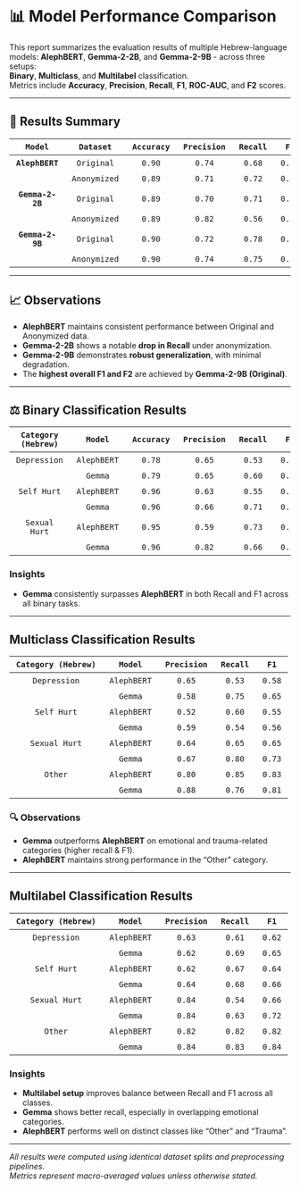<style>
table {
  font-family: monospace;
  font-size: 14px;
  text-align: center;
}
th, td {
  padding: 6px 12px;
}
</style>

# 📊 Model Performance Comparison

This report summarizes the evaluation results of multiple Hebrew-language models: **AlephBERT**, **Gemma-2-2B**, and **Gemma-2-9B** - across three setups:  
**Binary**, **Multiclass**, and **Multilabel** classification.  
Metrics include **Accuracy**, **Precision**, **Recall**, **F1**, **ROC-AUC**, and **F2** scores.

---

## 🧠 Results Summary

| Model          | Dataset      | Accuracy | Precision | Recall | F1  | ROC_AUC | F2  |
|----------------|--------------|-----------|------------|--------|-----|----------|-----|
| **AlephBERT**  | Original     | 0.90 | 0.74 | 0.68 | 0.71 | 0.92 | 0.69 |
|                | Anonymized   | 0.89 | 0.71 | 0.72 | 0.71 | 0.92 | 0.71 |
| **Gemma-2-2B** | Original     | 0.89 | 0.70 | 0.71 | 0.70 | 0.91 | 0.71 |
|                | Anonymized   | 0.89 | 0.82 | 0.56 | 0.67 | 0.91 | 0.60 |
| **Gemma-2-9B** | Original     | 0.90 | 0.72 | 0.78 | 0.75 | 0.93 | 0.77 |
|                | Anonymized   | 0.90 | 0.74 | 0.75 | 0.75 | 0.92 | 0.75 |

---

## 📈 Observations

- **AlephBERT** maintains consistent performance between Original and Anonymized data.  
- **Gemma-2-2B** shows a notable **drop in Recall** under anonymization.  
- **Gemma-2-9B** demonstrates **robust generalization**, with minimal degradation.  
- The **highest overall F1 and F2** are achieved by **Gemma-2-9B (Original)**.

---

## ⚖️ Binary Classification Results

| Category (Hebrew) | Model | Accuracy | Precision | Recall | F1  | ROC-AUC | F2  |
|--------------------|--------|-----------|------------|--------|-----|----------|-----|
| Depression         | AlephBERT | 0.78 | 0.65 | 0.53 | 0.59 | 0.81 | 0.55 |
|                    | Gemma     | 0.79 | 0.65 | 0.60 | 0.62 | 0.83 | 0.61 |
| Self Hurt          | AlephBERT | 0.96 | 0.63 | 0.55 | 0.59 | 0.93 | 0.57 |
|                    | Gemma     | 0.96 | 0.66 | 0.71 | 0.68 | 0.96 | 0.70 |
| Sexual Hurt        | AlephBERT | 0.95 | 0.59 | 0.73 | 0.65 | 0.94 | 0.70 |
|                    | Gemma     | 0.96 | 0.82 | 0.66 | 0.73 | 0.94 | 0.69 |

### Insights
- **Gemma** consistently surpasses **AlephBERT** in both Recall and F1 across all binary tasks.

---

## Multiclass Classification Results

| Category (Hebrew) | Model | Precision | Recall | F1 |
|--------------------|--------|------------|--------|----|
| Depression         | AlephBERT | 0.65 | 0.53 | 0.58 |
|                    | Gemma     | 0.58 | 0.75 | 0.65 |
| Self Hurt          | AlephBERT | 0.52 | 0.60 | 0.55 |
|                    | Gemma     | 0.59 | 0.54 | 0.56 |
| Sexual Hurt        | AlephBERT | 0.64 | 0.65 | 0.65 |
|                    | Gemma     | 0.67 | 0.80 | 0.73 |
| Other              | AlephBERT | 0.80 | 0.85 | 0.83 |
|                    | Gemma     | 0.88 | 0.76 | 0.81 |

### 🔍 Observations
- **Gemma** outperforms **AlephBERT** on emotional and trauma-related categories (higher recall & F1).  
- **AlephBERT** maintains strong performance in the “Other” category.

---

## Multilabel Classification Results

| Category (Hebrew) | Model | Precision | Recall | F1 |
|--------------------|--------|------------|--------|----|
| Depression         | AlephBERT | 0.63 | 0.61 | 0.62 |
|                    | Gemma     | 0.62 | 0.69 | 0.65 |
| Self Hurt          | AlephBERT | 0.62 | 0.67 | 0.64 |
|                    | Gemma     | 0.64 | 0.68 | 0.66 |
| Sexual Hurt        | AlephBERT | 0.84 | 0.54 | 0.66 |
|                    | Gemma     | 0.84 | 0.63 | 0.72 |
| Other              | AlephBERT | 0.82 | 0.82 | 0.82 |
|                    | Gemma     | 0.84 | 0.83 | 0.84 |

### Insights
- **Multilabel setup** improves balance between Recall and F1 across all classes.  
- **Gemma** shows better recall, especially in overlapping emotional categories.  
- **AlephBERT** performs well on distinct classes like “Other” and “Trauma”.

---

*All results were computed using identical dataset splits and preprocessing pipelines.  
Metrics represent macro-averaged values unless otherwise stated.*
